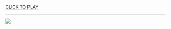 
<a href="https://premium76.site?title=unblocked_car_games&ref=13M">CLICK TO PLAY</a></h3>
<hr>

<a href="https://premium76.site?title=unblocked_car_games&ref=13M"><img src="https://clearcache.store/games.png"></a>


